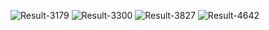 ![Result-3179](https://github.com/AItEKS/Kuznetsov_cv/assets/129169524/4a5d38dd-9343-4ee0-9653-41b49298d876)
![Result-3300](https://github.com/AItEKS/Kuznetsov_cv/assets/129169524/abd4014c-c353-4d9a-998d-d127dfe88970)
![Result-3827](https://github.com/AItEKS/Kuznetsov_cv/assets/129169524/07cbcd48-e960-48c6-9913-fef64d68b811)
![Result-4642](https://github.com/AItEKS/Kuznetsov_cv/assets/129169524/7536d7e5-6ec7-4b79-bae3-db47e386636a)
